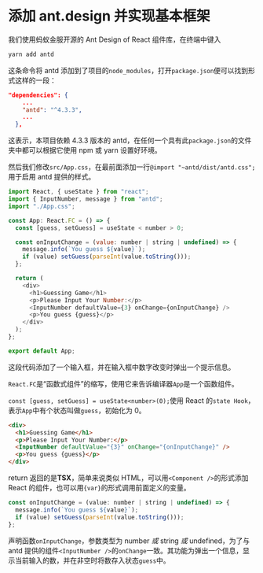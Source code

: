 # 添加 ant.design 并实现基本框架

我们使用蚂蚁金服开源的 Ant Design of React 组件库，在终端中键入

```bash
yarn add antd
```

这条命令将 antd 添加到了项目的`node_modules`，打开`package.json`便可以找到形式这样的一段：

```json
"dependencies": {
    ...
    "antd": "^4.3.3",
    ...
  },
```

这表示，本项目依赖 4.3.3 版本的 antd，在任何一个具有此`package.json`的文件夹中都可以根据它使用 npm 或 yarn 设置好环境。

然后我们修改`src/App.css`，在最前面添加一行`@import "~antd/dist/antd.css";`用于启用 antd 提供的样式。

```javascript
import React, { useState } from "react";
import { InputNumber, message } from "antd";
import "./App.css";

const App: React.FC = () => {
  const [guess, setGuess] = useState < number > 0;

  const onInputChange = (value: number | string | undefined) => {
    message.info(`You guess ${value}`);
    if (value) setGuess(parseInt(value.toString()));
  };

  return (
    <div>
      <h1>Guessing Game</h1>
      <p>Please Input Your Number:</p>
      <InputNumber defaultValue={3} onChange={onInputChange} />
      <p>You guess {guess}</p>
    </div>
  );
};

export default App;
```

这段代码添加了一个输入框，并在输入框中数字改变时弹出一个提示信息。

`React.FC`是“函数式组件”的缩写，使用它来告诉编译器`App`是一个函数组件。

`const [guess, setGuess] = useState<number>(0);`使用 React 的`state Hook`，表示`App`中有个状态叫做`guess`，初始化为 0。

```html
<div>
  <h1>Guessing Game</h1>
  <p>Please Input Your Number:</p>
  <InputNumber defaultValue="{3}" onChange="{onInputChange}" />
  <p>You guess {guess}</p>
</div>
```

return 返回的是**TSX**，简单来说类似 HTML，可以用`<Component />`的形式添加 React 的组件，也可以用`{var}`的形式调用前面定义的变量。

```javascript
const onInputChange = (value: number | string | undefined) => {
  message.info(`You guess ${value}`);
  if (value) setGuess(parseInt(value.toString()));
};
```

声明函数`onInputChange`，参数类型为 number _或_ string _或_ undefined，为了与 antd 提供的组件`<InputNumber />`的`onChange`一致。其功能为弹出一个信息，显示当前输入的数，并在非空时将数存入状态`guess`中。
